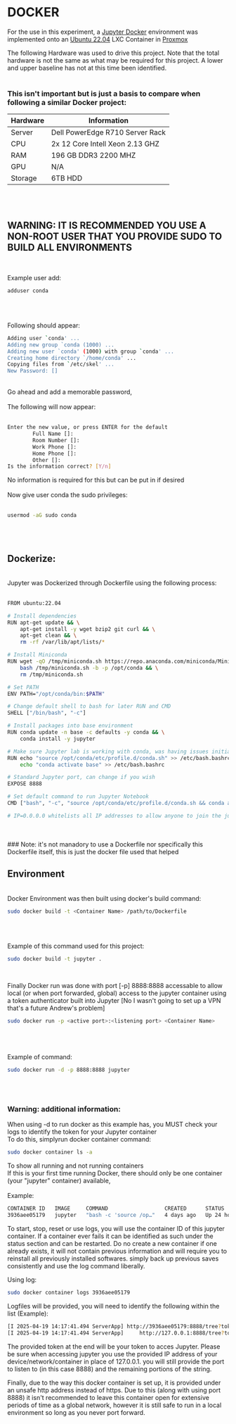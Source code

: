 # DOCKER

For the use in this experiment, a [Jupyter Docker](https://jupyter-docker-stacks.readthedocs.io/en/latest/) environment was implemented onto an [Ubuntu 22.04](https://www.proxmox.com/en/) LXC Container in [Proxmox](https://www.proxmox.com/en/)

<p>
The following Hardware was used to drive this project. Note that the total hardware is not the same as what may be required for this project. A lower and upper baseline has not at this time been identified.
<br >
<br >

### This isn't important but is just a basis to compare when following a similar Docker project:
|Hardware|Information|
| ------ | ------ |
|Server|Dell PowerEdge R710 Server Rack|
|CPU|2x 12 Core Intell Xeon 2.13 GHZ|
|RAM|196 GB DDR3 2200 MHZ|
|GPU|N/A|
|Storage|6TB HDD|

  <br >
  <br >
</p>


 ## WARNING: IT IS RECOMMENDED YOU USE A NON-ROOT USER THAT YOU PROVIDE SUDO TO BUILD ALL ENVIRONMENTS
<p>
  <br>
  
Example user add:
```sh
adduser conda
```
<br >
<br >

Following should appear:
<br >

```sh
Adding user `conda' ...
Adding new group `conda (1000) ...
Adding new user `conda' (1000) with group `conda' ...
Creating home directory `/home/conda' ...
Copying files from `/etc/skel' ...
New Password: []
```
<br >
Go ahead and add a memorable password, 
<br >
<br >
The following will now appear:
<br >
<br >

```sh
Enter the new value, or press ENTER for the default
        Full Name []: 
        Room Number []: 
        Work Phone []: 
        Home Phone []: 
        Other []: 
Is the information correct? [Y/n]
```

No information is required for this but can be put in if desired
<br >
<br >
Now give user conda the sudo privileges:
<br >
<br >
```sh
usermod -aG sudo conda
```
<br >
<br >
</p>

 ## Dockerize:

<p>
<br >
Jupyter was Dockerized through Dockerfile using the following process:
  <br >
   <br > 

```sh
FROM ubuntu:22.04

# Install dependencies
RUN apt-get update && \
    apt-get install -y wget bzip2 git curl && \
    apt-get clean && \
    rm -rf /var/lib/apt/lists/*

# Install Miniconda
RUN wget -qO /tmp/miniconda.sh https://repo.anaconda.com/miniconda/Miniconda3-latest-Linux-x86_64.sh && \
    bash /tmp/miniconda.sh -b -p /opt/conda && \
    rm /tmp/miniconda.sh

# Set PATH
ENV PATH="/opt/conda/bin:$PATH"

# Change default shell to bash for later RUN and CMD
SHELL ["/bin/bash", "-c"]

# Install packages into base environment
RUN conda update -n base -c defaults -y conda && \
    conda install -y jupyter

# Make sure Jupyter lab is working with conda, was having issues initializing conda base
RUN echo "source /opt/conda/etc/profile.d/conda.sh" >> /etc/bash.bashrc && \
    echo "conda activate base" >> /etc/bash.bashrc

# Standard Jupyter port, can change if you wish
EXPOSE 8888

# Set default command to run Jupyter Notebook
CMD ["bash", "-c", "source /opt/conda/etc/profile.d/conda.sh && conda activate base && jupyter notebook --ip=0.0.0.0 --allow-root"]

# IP=0.0.0.0 whitelists all IP addresses to allow anyone to join the jupyter notebook
```
<br >
<br >
### Note:
it's not manadory to use a Dockerfile nor specifically this Dockerfile itself, this is just the docker file used that helped 

</p>


## Environment
<p>
<br >
Docker Environment was then built using docker's build command:

  <br >

```sh
sudo docker build -t <Container Name> /path/to/Dockerfile
```
<br >
   <br > 
</p>

Example of this command used for this project:

```sh
sudo docker build -t jupyter .
```

<p>
  <br >

Finally Docker run was done with port [-p] 8888:8888 accessable to allow local (or when port forwarded, global) access to the jupyter container using a token authenticator built into Jupyter [No I wasn't going to set up a VPN that's a future Andrew's problem]

```sh
sudo docker run -p <active port>:<listening port> <Container Name>
```
<br > 
<br >
   <br > 
Example of command:
<br > 

```sh
sudo docker run -d -p 8888:8888 jupyter
```

<br >
<br >
</p>

### Warning: additional information: 

<p>
  
When using -d to run docker as this example has, you MUST check your logs to identify the token for your Jupyter container
<br >
To do this, simplyrun docker container command:

```sh
sudo docker container ls -a
```
To show all running and not running containers
<br >
If this is your first time running Docker, there should only be one container (your "jupyter" container) available, 
<br >
<br >
Example:
<br >
```sh
CONTAINER ID   IMAGE     COMMAND                  CREATED      STATUS        PORTS                                         NAMES
3936aee05179   jupyter   "bash -c 'source /op…"   4 days ago   Up 24 hours   0.0.0.0:8888->8888/tcp, [::]:8888->8888/tcp   hardcore_allen
```

To start, stop, reset or use logs, you will use the container ID of this jupyter container. If a container ever fails it can be identified as such under the status section and can be restarted. Do no create a new container if one already exists, it will not contain previous information and will require you to reinstall all previously installed softwares. simply back up previous saves consistently and use the log command liberally.

Using log:

```sh
sudo docker container logs 3936aee05179
```

Logfiles will be provided, you will need to identify the following within the list (Example):

```sh
[I 2025-04-19 14:17:41.494 ServerApp] http://3936aee05179:8888/tree?token=cb712a3c5c689af38a240f31e5f28b16671705a8d16657fe
[I 2025-04-19 14:17:41.494 ServerApp]     http://127.0.0.1:8888/tree?token=cb712a3c5c689af38a240f31e5f28b16671705a8d16657fe
```

The provided token at the end will be your token to acces Jupyter. Please be sure when accessing jupyter you use the provided IP address of your device/network/container in place of 127.0.0.1. you will still provide the port to listen to (in this case 8888) and the remaining portions of the string. 

Finally, due to the way this docker container is set up, it is provided under an unsafe http address instead of https. Due to this (along with using port 8888) it isn't recommended to leave this container open for extensive periods of time as a global network, however it is still safe to run in a local environment so long as you never port forward.
</p>
